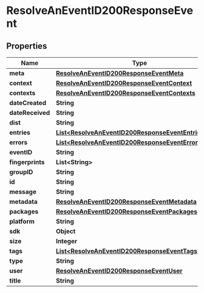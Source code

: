

# ResolveAnEventID200ResponseEvent


## Properties

| Name | Type | Description | Notes |
|------------ | ------------- | ------------- | -------------|
|**meta** | [**ResolveAnEventID200ResponseEventMeta**](ResolveAnEventID200ResponseEventMeta.md) |  |  |
|**context** | [**ResolveAnEventID200ResponseEventContext**](ResolveAnEventID200ResponseEventContext.md) |  |  |
|**contexts** | [**ResolveAnEventID200ResponseEventContexts**](ResolveAnEventID200ResponseEventContexts.md) |  |  |
|**dateCreated** | **String** |  |  |
|**dateReceived** | **String** |  |  |
|**dist** | **String** |  |  |
|**entries** | [**List&lt;ResolveAnEventID200ResponseEventEntriesInner&gt;**](ResolveAnEventID200ResponseEventEntriesInner.md) |  |  |
|**errors** | [**List&lt;ResolveAnEventID200ResponseEventErrorsInner&gt;**](ResolveAnEventID200ResponseEventErrorsInner.md) |  |  |
|**eventID** | **String** |  |  |
|**fingerprints** | **List&lt;String&gt;** |  |  |
|**groupID** | **String** |  |  |
|**id** | **String** |  |  |
|**message** | **String** |  |  |
|**metadata** | [**ResolveAnEventID200ResponseEventMetadata**](ResolveAnEventID200ResponseEventMetadata.md) |  |  |
|**packages** | [**ResolveAnEventID200ResponseEventPackages**](ResolveAnEventID200ResponseEventPackages.md) |  |  |
|**platform** | **String** |  |  |
|**sdk** | **Object** |  |  |
|**size** | **Integer** |  |  |
|**tags** | [**List&lt;ResolveAnEventID200ResponseEventTagsInner&gt;**](ResolveAnEventID200ResponseEventTagsInner.md) |  |  |
|**type** | **String** |  |  |
|**user** | [**ResolveAnEventID200ResponseEventUser**](ResolveAnEventID200ResponseEventUser.md) |  |  |
|**title** | **String** |  |  |



